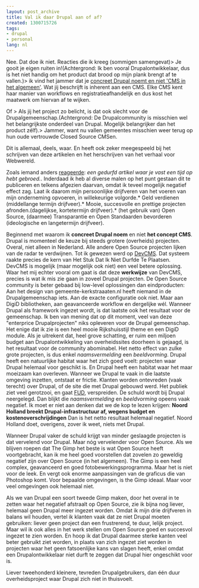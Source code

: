 ```yaml
---
layout: post_archive
title: Val ik daar Drupal aan of af?
created: 1300715726
tags:
- drupal
- personal
lang: nl
---
```

Nee. Dat doe ik niet. Reacties die ik kreeg (sommigen samengevat)> Je gooit je eigen ruiten in!(Achtergrond: Ik ben vooral Drupalontwikkelaar, dus is het niet handig om het product dat brood op mijn plank brengt af te vallen.)> ik vind het jammer dat je [concreet Drupal noemt en niet 'CMS in het algemeen'](http://bler.webschuur.com/drupal_is_ook_minder_geschikt_voor_afwijkende_custom_interactie_en_functionele_ontwerpen#comment-7478). Wat jij beschrijft is inherent aan een CMS. Elke CMS kent haar manier van workflows en registratieafhandelijk en dus kost het maatwerk om hiervan af te wijken.

Of > Als jij het project zo belicht, is dat ook slecht voor de Drupalgemeenschap.(Achtergrond: De Drupalcommunity is misschien wel het belangrijkste onderdeel van Drupal. Mogelijk belangrijker dan het product zélf).> Jammer, want nu vallen gemeentes misschien weer terug op hun oude vertrouwde Closed Source CMSen.

Dit is allemaal, deels, waar. En heeft ook zeker meegespeeld bij het schrijven van deze artikelen en het herschrijven van het verhaal voor Webwereld.

Zoals iemand anders [reageerde](http://bler.webschuur.com/geen_cms_en_al_zeker_geen_drupal_voor_grote_webprojecten_zoals_gemeentesites): *een gedurfd artikel waar je vast een tijd op hebt gebroed.*. Inderdaad ik heb al diverse malen op het punt gestaan dit te publiceren en telkens afgezien daarvan, omdat ik teveel mogelijk negatief effect zag. Laat ik daarom mijn persoonlijke drijfveren van het voeren van mijn onderneming opvoeren, in willekeurige volgorde.* Geld verdienen (middellange termijn drijfveer).* Mooie, succesvolle en prettige projecten afronden.(dagelijkse, kortetermijn drijfveer).* (het gebruik van) Open Source, (daarmee) Transparantie en Open Standaarden bevorderen (ideologische en langetermijn drijfveer).

Beginnend met waarom ik **concreet Drupal noem** en niet **het concept CMS**. Drupal is momenteel de keuze bij steeds grotere (overheids) projecten. Overal, niet alleen in Nederland. Alle andere Open Source projecten lijken van de radar te verdwijnen. Tot ik gewezen werd op [DevCMS](http://twitter.com/#!/JoGnet/status/44715902809284608). Dat systeem raakte precies de kern van Het Stuk Dat Ik Niet Durfde Te Plaatsen. DevCMS is mogelijk (maar mogelijk ook niet) een veel betere oplossing. Waar het mij echter vooral om gaat is dat deze **werkwijze** van DevCMS, precies is wat ik mis zie gaan in zoveel Drupal projecten. De Open Source community is beter gebaad bij low-level oplossingen dan eindproducten: Aan het design van gemeente-kerkstraaaten.nl heeft niemand in de Drupalgemeenschap iets. Aan de exacte configuratie ook niet. Maar aan DigiD bibliotheken, aan geavanceerde workflow en dergelijke wél. Wanneer Drupal als framework ingezet wordt, is dat laatste ook het resultaat voor de gemeenschap. Ik ben van mening dat op dit moment, veel van deze "enterprice Drupalprojecten" niks opleveren voor de Drupal gemeenschap. Het enige dat ik zie is een heel mooie Rijkshuisstijl theme en een DigiD module. Als je uitrekent dat, heel grove schatting, er ruim een miljoen budget aan Drupalontwikkeling van overheidssites doorheen is gejaagd, is het resultaat voor de community abominabel. Het netto effect van zulke grote projecten, is dus enkel *naamsvermelding* een *beeldvorming*. Drupal heeft een natuurlijke habitat waar het zich goed voelt: projecten waar Drupal helemaal voor geschikt is. En Drupal heeft een habitat waar het maar moeizaam kan overleven. Wanneer we Drupal te vaak in die laatste omgeving inzetten, ontstaat er frictie. Klanten worden ontevreden (vaak terecht) over Drupal, of de site die met Drupal gebouwd werd. Het publiek ziet veel gerotzooi, en gaat [FUD](http://www.geenstijl.nl/mt/archieven/2011/01/de_wat_kostte_deze_website_qui.html), verspreiden. De schuld wordt bij Drupal neergelegd. Dan blijkt die *naamsvermelding* en *beeldvorming* opeens vaak negatief. Ik moet er niet aan denken dat we de kop te lezen krijgen:  **Noord Holland breekt Drupal-infrastructuur af, wegens budget en kostenoverschrijdingen** Dan is het netto resultaat helemaal negatief. Noord Holland doet, overigens, zover ik weet, niets met Drupal.

Wanneer Drupal vaker de schuld krijgt van minder geslaagde projecten is dat vervelend voor Drupal. Maar nóg vervelender voor Open Source. Als we blijven roepen dat The Gimp het beste is wat Open Source heeft voortgebracht, kan ik me heel goed voorstellen dat zovelen zo geweldig negatief zijn over Open Source (in het algemeen). The Gimp is een heel complex, geavanceerd en goed fotobewerkingsprogramma. Maar het is niet voor de leek. En vergt ook enorme aanpassingen van de graficus die van Photoshop komt. Voor bepaalde omgevingen, is the Gimp ideaal. Maar voor veel omgevingen ook helemaal niet.

Als we van Drupal een soort tweede Gimp maken, door het overal in te zetten waar het negatief afstraalt op Open Source, zie ik bijna nog liever, helemaal geen Drupal meer ingezet worden. Omdat ik mijn drie drijfveren in balans wil houden, vertel ik klanten vaak dat ze niet Drupal moeten gebruiken: liever geen project dan een frustrerend, te duur, lelijk project. Maar wil ik ook alles in het werk stellen om Open Source goed en succesvol ingezet te zien worden. En hoop ik dat Drupal daarmee sterke kanten veel beter gebruikt ziet worden, in plaats van zich ingezet ziet worden in projecten waar het geen fatsoenlijke kans van slagen heeft, enkel omdat een Drupalontwikkelaar niet durft te zeggen dat Drupal hier ongeschikt voor is.

Liever tweehonderd kleinere, tevreden Drupalgebruikers, dan één duur overheidsproject waar Drupal zich niet in thuisvoelt.
